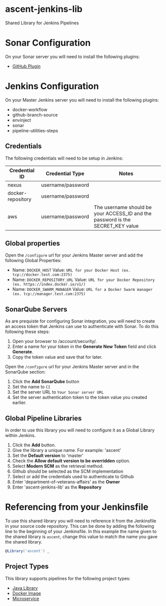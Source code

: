 # ascent-jenkins-lib
Shared Library for Jenkins Pipelines

# Sonar Configuration
On your Sonar server you will need to install the following plugins:
* [GitHub Plugin](https://docs.sonarqube.org/display/PLUG/GitHub+Plugin)

# Jenkins Configuration
On your Master Jenkins server you will need to install the following plugins:
* docker-workflow
* github-branch-source
* envinject
* sonar
* pipeline-utilities-steps

## Credentials
The following credentials will need to be setup in Jenkins:

| Credential ID  | Credential Type | Notes
| ------------- | ------------- | -------------- |
| nexus  | username/password | |
| docker-repository | username/password  | |
| aws | username/password | The username should be your ACCESS_ID and the password is the SECRET_KEY value |

## Global properties
Open the `/configure` url for your Jenkins Master server and add the following Global Properties:
* Name: `DOCKER_HOST` Value: `URL for your Docker Host (ex. tcp://docker.test.com:2375)`
* Name: `DOCKER_REPOSITORY_URL` Value: `URL for your Docker Repository (ex. https://index.docker.io/v1/)`
* Name: `DOCKER_SWARM_MANAGER` Value: `URL for a Docker Swarm manager (ex. tcp://manager.test.com:2375)`

## SonarQube Servers
As are prequiste for configuring Sonar integration, you will need to create an access token that Jenkins can use to authenticate with Sonar.
To do this following these steps:
1. Open your browser to <Your Sonar URL>/account/security/.
1. Enter a name for your token in the __Generate New Token__ field and click __Generate__.
1. Copy the token value and save that for later.

Open the `/configure` url for your Jenkins Master server and in the SonarQube section:
1. Click the __Add SonarQube__ button
1. Set the name to `CI`
1. Set the server URL to `Your Sonar server URL`
1. Set the server authentication token to the token value you created earlier.

## Global Pipeline Libraries
In order to use this library you will need to configure it as a Global Library within Jenkins.
1. Click the __Add__ button.
1. Give the library a unique name. For example: 'ascent'
1. Set the __Default version__ to 'master'
1. Check the __Allow default version to be overridden__ option.
1. Select  __Modern SCM__ as the retrieval method.
1. Github should be selected as the SCM implementation
1. Select or add the credentials used to authenticate to Github
1. Enter 'department-of-veterans-affairs' as the __Owner__
1. Enter 'ascent-jenkins-lib' as the __Repository__

# Referencing from your Jenkinsfile
To use this shared library you will need to reference it from the Jenkinsfile in your source code repository. This can be done by adding the following line to the beginning of your Jenkinsfile. In this example the name given to the shared library is `ascent`, change this value to match the name you gave the shared library.
```groovy
@Library('ascent') _
```

## Project Types
This library supports pipelines for the following project types:
* [Java Library](docs/library.md)
* [Docker Image](docs/docker.md)
* [Microservice](docs/microservice.md)
